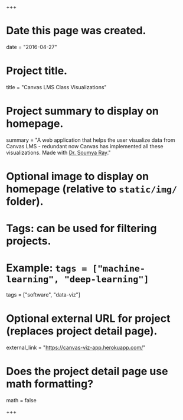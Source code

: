 +++
# Date this page was created.
date = "2016-04-27"

# Project title.
title = "Canvas LMS Class Visualizations"

# Project summary to display on homepage.
summary = "A web application that helps the user visualize data from Canvas LMS - redundant now Canvas has implemented all these visualizations. Made with [Dr. Soumya Ray](https://soumyaray.com/)."

# Optional image to display on homepage (relative to `static/img/` folder).

# Tags: can be used for filtering projects.
# Example: `tags = ["machine-learning", "deep-learning"]`
tags = ["software", "data-viz"]

# Optional external URL for project (replaces project detail page).
external_link = "https://canvas-viz-app.herokuapp.com/"

# Does the project detail page use math formatting?
math = false

+++
